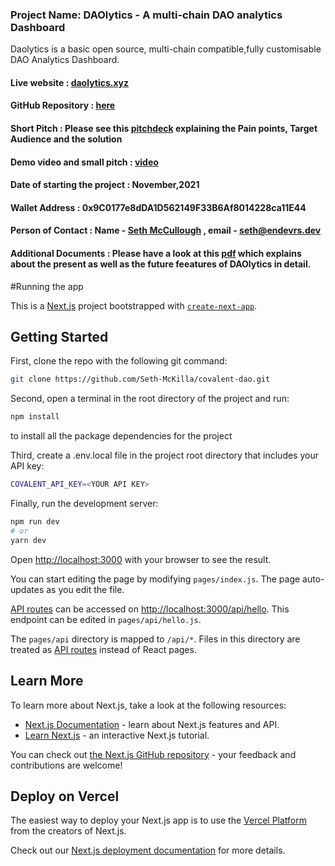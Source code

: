 ### Project Name: DAOlytics - A multi-chain DAO analytics Dashboard

Daolytics is a basic open source, multi-chain compatible,fully customisable DAO Analytics Dashboard.

#### Live website : [daolytics.xyz](https://daolytics.xyz/)

#### GitHub Repository : [here](https://github.com/Seth-McKilla/daolytics)

#### Short Pitch : Please see this [pitchdeck](https://www.canva.com/design/DAExSawuwJU/bM04_PNJSpMcUB03UF9hAA/view?utm_content=DAExSawuwJU&utm_campaign=designshare&utm_medium=link&utm_source=sharebutton) explaining the Pain points, Target Audience and the solution

#### Demo video and small pitch : [video]()

#### Date of starting the project : November,2021

#### Wallet Address : 0x9C0177e8dDA1D562149F33B6Af8014228ca11E44

#### Person of Contact : Name - [Seth McCullough](https://twitter.com/SethMcKilla) , email - seth@endevrs.dev

#### Additional Documents : Please have a look at this [pdf]() which explains about the present as well as the future feeatures of DAOlytics in detail.

#Running the app

This is a [Next.js](https://nextjs.org/) project bootstrapped with [`create-next-app`](https://github.com/vercel/next.js/tree/canary/packages/create-next-app).

## Getting Started

First, clone the repo with the following git command:

```bash
git clone https://github.com/Seth-McKilla/covalent-dao.git
```

Second, open a terminal in the root directory of the project and run:

```bash
npm install
```

to install all the package dependencies for the project

Third, create a .env.local file in the project root directory that includes your API key:

```bash
COVALENT_API_KEY=<YOUR API KEY>
```

Finally, run the development server:

```bash
npm run dev
# or
yarn dev
```

Open [http://localhost:3000](http://localhost:3000) with your browser to see the result.

You can start editing the page by modifying `pages/index.js`. The page auto-updates as you edit the file.

[API routes](https://nextjs.org/docs/api-routes/introduction) can be accessed on [http://localhost:3000/api/hello](http://localhost:3000/api/hello). This endpoint can be edited in `pages/api/hello.js`.

The `pages/api` directory is mapped to `/api/*`. Files in this directory are treated as [API routes](https://nextjs.org/docs/api-routes/introduction) instead of React pages.

## Learn More

To learn more about Next.js, take a look at the following resources:

- [Next.js Documentation](https://nextjs.org/docs) - learn about Next.js features and API.
- [Learn Next.js](https://nextjs.org/learn) - an interactive Next.js tutorial.

You can check out [the Next.js GitHub repository](https://github.com/vercel/next.js/) - your feedback and contributions are welcome!

## Deploy on Vercel

The easiest way to deploy your Next.js app is to use the [Vercel Platform](https://vercel.com/new?utm_medium=default-template&filter=next.js&utm_source=create-next-app&utm_campaign=create-next-app-readme) from the creators of Next.js.

Check out our [Next.js deployment documentation](https://nextjs.org/docs/deployment) for more details.
